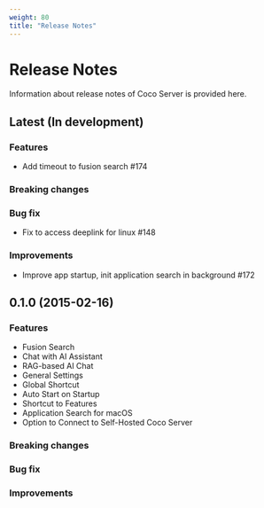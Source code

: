 ```yaml
---
weight: 80
title: "Release Notes"
---
```


# Release Notes

Information about release notes of Coco Server is provided here.

## Latest (In development)

### Features
- Add timeout to fusion search #174

### Breaking changes
### Bug fix
- Fix to access deeplink for linux #148

### Improvements
- Improve app startup, init application search in background #172

## 0.1.0 (2015-02-16)

### Features
- Fusion Search
- Chat with AI Assistant 
- RAG-based AI Chat
- General Settings
- Global Shortcut
- Auto Start on Startup
- Shortcut to Features
- Application Search for macOS
- Option to Connect to Self-Hosted Coco Server

### Breaking changes

### Bug fix

### Improvements


